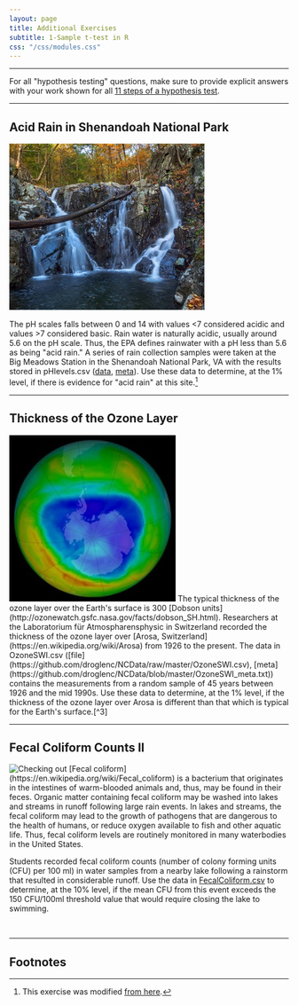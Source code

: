 ```yaml
---
layout: page
title: Additional Exercises
subtitle: 1-Sample t-test in R
css: "/css/modules.css"
---
```


----

<div class="alert alert-success">For all "hypothesis testing" questions, make sure to provide explicit answers with your work shown for all <a href="../11-steps">11 steps of a hypothesis test</a>.
</div>

----

## Acid Rain in Shenandoah National Park
<img src="zimgs/rose-river-falls.jpg" alt="Shenandoah National Park" class="img-right">

The pH scales falls between 0 and 14 with values <7 considered acidic and values >7 considered basic. Rain water is naturally acidic, usually around 5.6 on the pH scale. Thus, the EPA defines rainwater with a pH less than 5.6 as being "acid rain." A series of rain collection samples were taken at the Big Meadows Station in the Shenandoah National Park, VA with the results stored in pHlevels.csv ([data](https://raw.githubusercontent.com/droglenc/NCData/master/pHlevels.csv), [meta](https://raw.githubusercontent.com/droglenc/NCData/master/pHlevels_meta.txt)). Use these data to determine, at the 1% level, if there is evidence for "acid rain" at this site.[^1]

----

## Thickness of the Ozone Layer
<img src="zimgs/ozone-hole.jpg" alt="Ozone Hole" class="img-right">
The typical thickness of the ozone layer over the Earth's surface is 300 [Dobson units](http://ozonewatch.gsfc.nasa.gov/facts/dobson_SH.html).  Researchers at the Laboratorium für Atmospharensphysic in Switzerland recorded the thickness of the ozone layer over [Arosa, Switzerland](https://en.wikipedia.org/wiki/Arosa) from 1926 to the present.  The data in OzoneSWI.csv ([file](https://github.com/droglenc/NCData/raw/master/OzoneSWI.csv), [meta](https://github.com/droglenc/NCData/blob/master/OzoneSWI_meta.txt)) contains the measurements from a random sample of 45 years between 1926 and the mid 1990s.  Use these data to determine, at the 1% level, if the thickness of the ozone layer over Arosa is different than that which is typical for the Earth's surface.[^3]

----

## Fecal Coliform Counts II
<img src="http://derekogle.com/NCMTH107/modules/CE/zimgs/warning_sign.jpg" alt="Checking out" class="img-right">
[Fecal coliform](https://en.wikipedia.org/wiki/Fecal_coliform) is a bacterium that originates in the intestines of warm-blooded animals and, thus, may be found in their feces.  Organic matter containing fecal coliform may be washed into lakes and streams in runoff following large rain events.  In lakes and streams, the fecal coliform may lead to the growth of pathogens that are dangerous to the health of humans, or reduce oxygen available to fish and other aquatic life.  Thus, fecal coliform levels are routinely monitored in many waterbodies in the United States.

Students recorded fecal coliform counts (number of colony forming units (CFU) per 100 ml) in water samples from a nearby lake following a rainstorm that resulted in considerable runoff. Use the data in [FecalColiform.csv](FecalColiform.csv) to determine, at the 10% level, if the mean CFU from this event exceeds the 150 CFU/100ml threshold value that would require closing the lake to swimming.

&nbsp;

----

## Footnotes

[^1]: This exercise was modified [from here](http://www.cvgs.k12.va.us/DIGSTATS/main/inferant/a_acidrain.htm).

[^3]: This exercise was modified [from here](http://college.cengage.com/mathematics/brase/understandable_statistics/7e/students/datasets/svls/frames/svls11.html).
